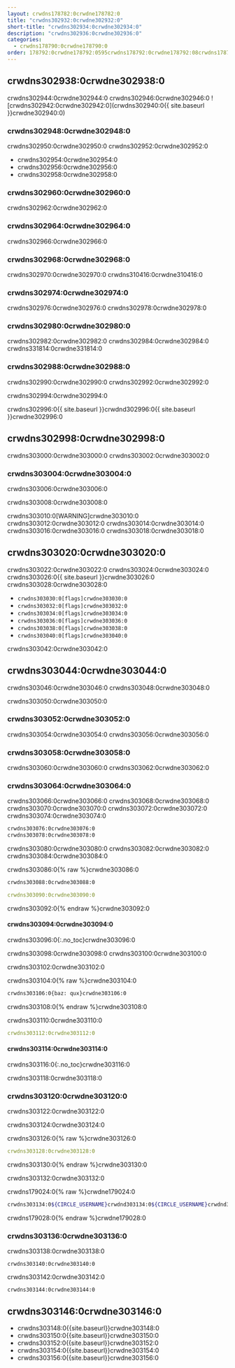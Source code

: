 ```yaml
---
layout: crwdns178782:0crwdne178782:0
title: "crwdns302932:0crwdne302932:0"
short-title: "crwdns302934:0crwdne302934:0"
description: "crwdns302936:0crwdne302936:0"
categories:
  - crwdns178790:0crwdne178790:0
order: 178792:0crwdne178792:0595crwdns178792:0crwdne178792:08crwdns178792:0crwdne178792:0
---
```


## crwdns302938:0crwdne302938:0

crwdns302944:0crwdne302944:0 crwdns302946:0crwdne302946:0 ![crwdns302942:0crwdne302942:0](crwdns302940:0{{ site.baseurl }}crwdne302940:0)

### crwdns302948:0crwdne302948:0

crwdns302950:0crwdne302950:0 crwdns302952:0crwdne302952:0

- crwdns302954:0crwdne302954:0
- crwdns302956:0crwdne302956:0
- crwdns302958:0crwdne302958:0

### crwdns302960:0crwdne302960:0

crwdns302962:0crwdne302962:0

### crwdns302964:0crwdne302964:0

crwdns302966:0crwdne302966:0

### crwdns302968:0crwdne302968:0

crwdns302970:0crwdne302970:0 crwdns310416:0crwdne310416:0

### crwdns302974:0crwdne302974:0

crwdns302976:0crwdne302976:0 crwdns302978:0crwdne302978:0

### crwdns302980:0crwdne302980:0

crwdns302982:0crwdne302982:0 crwdns302984:0crwdne302984:0 crwdns331814:0crwdne331814:0

### crwdns302988:0crwdne302988:0

crwdns302990:0crwdne302990:0 crwdns302992:0crwdne302992:0

crwdns302994:0crwdne302994:0

crwdns302996:0{{ site.baseurl }}crwdnd302996:0{{ site.baseurl }}crwdne302996:0

## crwdns302998:0crwdne302998:0

crwdns303000:0crwdne303000:0 crwdns303002:0crwdne303002:0

### crwdns303004:0crwdne303004:0

crwdns303006:0crwdne303006:0

crwdns303008:0crwdne303008:0

crwdns303010:0[WARNING]crwdne303010:0 crwdns303012:0crwdne303012:0 crwdns303014:0crwdne303014:0 crwdns303016:0crwdne303016:0 crwdns303018:0crwdne303018:0

## crwdns303020:0crwdne303020:0

crwdns303022:0crwdne303022:0 crwdns303024:0crwdne303024:0 crwdns303026:0{{ site.baseurl }}crwdne303026:0 crwdns303028:0crwdne303028:0

- `crwdns303030:0[flags]crwdne303030:0`
- `crwdns303032:0[flags]crwdne303032:0`
- `crwdns303034:0[flags]crwdne303034:0`
- `crwdns303036:0[flags]crwdne303036:0`
- `crwdns303038:0[flags]crwdne303038:0`
- `crwdns303040:0[flags]crwdne303040:0`

crwdns303042:0crwdne303042:0

## crwdns303044:0crwdne303044:0

crwdns303046:0crwdne303046:0 crwdns303048:0crwdne303048:0

crwdns303050:0crwdne303050:0

### crwdns303052:0crwdne303052:0

crwdns303054:0crwdne303054:0 crwdns303056:0crwdne303056:0

### crwdns303058:0crwdne303058:0

crwdns303060:0crwdne303060:0 crwdns303062:0crwdne303062:0

### crwdns303064:0crwdne303064:0

crwdns303066:0crwdne303066:0 crwdns303068:0crwdne303068:0 crwdns303070:0crwdne303070:0 crwdns303072:0crwdne303072:0 crwdns303074:0crwdne303074:0

```sh
crwdns303076:0crwdne303076:0
crwdns303078:0crwdne303078:0
```

crwdns303080:0crwdne303080:0 crwdns303082:0crwdne303082:0 crwdns303084:0crwdne303084:0

crwdns303086:0{% raw %}crwdne303086:0

```sh
crwdns303088:0crwdne303088:0
```

```yaml
crwdns303090:0crwdne303090:0
```

crwdns303092:0{% endraw %}crwdne303092:0

#### crwdns303094:0crwdne303094:0

crwdns303096:0{:.no_toc}crwdne303096:0

crwdns303098:0crwdne303098:0 crwdns303100:0crwdne303100:0

crwdns303102:0crwdne303102:0

crwdns303104:0{% raw %}crwdne303104:0

```sh
crwdns303106:0{baz: qux}crwdne303106:0
```

crwdns303108:0{% endraw %}crwdne303108:0

crwdns303110:0crwdne303110:0

```yaml
crwdns303112:0crwdne303112:0
```

#### crwdns303114:0crwdne303114:0

crwdns303116:0{:.no_toc}crwdne303116:0

crwdns303118:0crwdne303118:0

### crwdns303120:0crwdne303120:0

crwdns303122:0crwdne303122:0

crwdns303124:0crwdne303124:0

crwdns303126:0{% raw %}crwdne303126:0

```yaml
crwdns303128:0crwdne303128:0
```

crwdns303130:0{% endraw %}crwdne303130:0

crwdns303132:0crwdne303132:0

crwdns179024:0{% raw %}crwdne179024:0

```sh
crwdns303134:0${CIRCLE_USERNAME}crwdnd303134:0${CIRCLE_USERNAME}crwdnd303134:0${CIRCLE_BUILD_NUM}crwdnd303134:0${CIRCLE_BUILD_URL}crwdnd303134:0${CIRCLE_BRANCH}crwdnd303134:0${CIRCLE_JOB}crwdnd303134:0${CIRCLE_NODE_TOTAL}crwdnd303134:0${CIRCLE_REPOSITORY_URL}crwdnd303134:0$(arch)crwdne303134:0
```

crwdns179028:0{% endraw %}crwdne179028:0

### crwdns303136:0crwdne303136:0

crwdns303138:0crwdne303138:0

    crwdns303140:0crwdne303140:0
    

crwdns303142:0crwdne303142:0

    crwdns303144:0crwdne303144:0
    

## crwdns303146:0crwdne303146:0

- crwdns303148:0{{site.baseurl}}crwdne303148:0
- crwdns303150:0{{site.baseurl}}crwdne303150:0
- crwdns303152:0{{site.baseurl}}crwdne303152:0
- crwdns303154:0{{site.baseurl}}crwdne303154:0
- crwdns303156:0{{site.baseurl}}crwdne303156:0